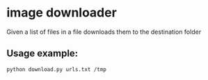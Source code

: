 # image downloader
Given a list of files in a file downloads them to the destination folder

## Usage example:
``python download.py urls.txt /tmp``
